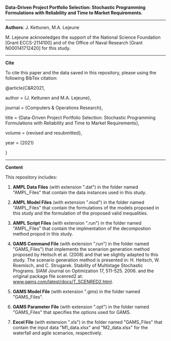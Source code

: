 **Data-Driven Project Portfolio Selection: Stochastic Programming Formulations with Reliability and Time to Market Requirements.**

<!-- blank line --> 
---- 
<!-- blank line --> 


**Authors**: J. Kettunen, M.A. Lejeune 

M. Lejeune acknowledges the support of the National Science Foundation [Grant ECCS-2114100] and of the Office of Naval Research [Grant N000141712420] for this study.

<!-- blank line --> 
---- 
<!-- blank line --> 

**Cite**

To cite this paper and the data saved in this repository, please  using the following BibTex citation: 

@article{C&R2021,
 
 author =        {J. Kettunen and M.A. Lejeune},

 journal =     {Computers \& Operations Research},

 title =         {Data-Driven Project Portfolio Selection: Stochastic Programming Formulations with Reliability and Time to Market Requirements},

volume =  {revised and resubmitted},

year =          {2021}

}  

<!-- blank line --> 
---- 
<!-- blank line --> 


**Content**

This repository includes:
1.   **AMPL Data Files** (with extension ".dat") in the folder named "AMPL_Files" that contain the data instances used in this study. 


2.	**AMPL Model Files** (with extension ".mod") in the folder named "AMPL_Files" that contain the formulations of the models proposed in this study and the formulation of the proposed valid inequalities. 

3.	**AMPL Script Files** (with extension ".run") in the folder named "AMPL_Files" that contain the implmentation of the decompostion method propod in this study. 

4.	**GAMS Command File** (with extension ".run") in the folder named "GAMS_Files") that implements the scenarion generation method proposed by Heitsch et al. (2008) and that we slightly adapted to this study. The scenario generation method is presented in:
H. Heitsch, W. Roemisch, and C. Strugarek. Stability of Multistage Stochastic Programs. SIAM Journal on Optimization 17, 511-525. 2006.
and the original package file scenred2 at:
www.gams.com/latest/docs/T_SCENRED2.html.

5.	**GAMS Model File** (with extension ".gms) in the folder named "GAMS_Files". 

6.	**GAMS Parameter File** (with extension ".opt") in the folder named "GAMS_Files" that specifies the options used for GAMS. 

7.	**Excel File** (with extension ".xls") in the folder named "GAMS_Files" that contain the input data "M1_data.xlsx" and "M2_data.xlsx" for the waterfall and agile scenarios, respectively.